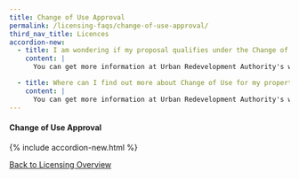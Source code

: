 ```yaml
---
title: Change of Use Approval
permalink: /licensing-faqs/change-of-use-approval/
third_nav_title: Licences
accordion-new:   
  - title: I am wondering if my proposal qualifies under the Change of Use Lodgement scheme, where i can lodge my application for instant approval at a reduced cost compared to a Change of Use Application. Where can i find out more about Change of Use Lodgment?
    content: |
      You can get more information at Urban Redevelopment Authority's website <a href="https://www.ura.gov.sg/Corporate/Property/Business/Change-Use-Lodgment/Change-Use-Lodgment" target="blank">here</a>.

  - title: Where can I find out more about Change of Use for my property?
    content: |
      You can get more information at Urban Redevelopment Authority's website <a href="https://www.ura.gov.sg/Corporate/Property/Business/Change-Use-of-Property-for-Business" target="blank">here</a>.      
---
```


#### Change of Use Approval
{% include accordion-new.html %}

[Back to Licensing Overview](/licences/)
